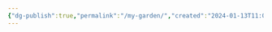 ```yaml
---
{"dg-publish":true,"permalink":"/my-garden/","created":"2024-01-13T11:01:10.099-05:00","updated":"2024-01-13T11:08:02.997-05:00"}
---
```


